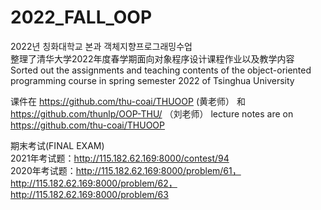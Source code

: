 # 2022_FALL_OOP
2022년 칭화대학교 본과 객체지향프로그래밍수업   
整理了清华大学2022年度春学期面向对象程序设计课程作业以及教学内容   
Sorted out the assignments and teaching contents of the object-oriented programming course in spring semester 2022 of Tsinghua University   

课件在 https://github.com/thu-coai/THUOOP (黄老师） 和 https://github.com/thunlp/OOP-THU/   （刘老师）
lecture notes are on https://github.com/thu-coai/THUOOP

期末考试(FINAL EXAM)   
2021年考试题：http://115.182.62.169:8000/contest/94   
2020年考试题：http://115.182.62.169:8000/problem/61，http://115.182.62.169:8000/problem/62，http://115.182.62.169:8000/problem/63   

